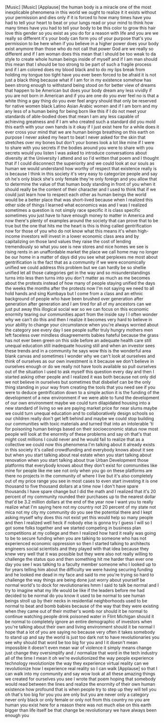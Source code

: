
[Music]
[Music]
[Applause]
the human body is a miracle
one of the most inexplicable phenomena
in this world we ought to realize it it
exists without your permission and dies
only if it is forced to how many times
have you had to tell your heart to beat
or your lungs read or your mind to think
how many times have you had to tell your
body to be this color to grow this hair
love this gender so you exist as you do
for a reason with life and you are we
really so different it&#39;s your body can
form you of your purpose that&#39;s you
permission to be here when if you
believe in a higher power does your body
exist anymore than those who do not call
that power God are we really so
different and if I am woman does this
mean that I should be too weak to da
style to create whole human beings
inside of myself and if I am man should
this mean that I should be too strong to
be part of such a fragile process and if
I am colored does my blood black and to
do my lips break from holding my tongue
too tight have you ever been forced to
be afraid it is not just a black thing
because what if I am for in my existence
somehow has been strong enough to
withstand being stood on for better view
of dreams that happen to be American but
does your body dream any less vividly if
you are not born in American and if you
are one do you ever feel no is that a
white thing
a gay thing do you ever feel angry
should that only be reserved for native
women black Latino Asian Arabic women
and if I am born and my any less of a
human being for being born like this if
I do not meet your standards of
able-bodied does that mean I am any less
capable of achieving greatness and if I
am who created such a standard did you
mold this earth with your own hands is
it okay if I just exist here for a while
does it ever cross your mind that we are
human beings breathing on this earth on
purpose
I never asked my heart to beat I never
asked for the skin that stretches over
my bones but don&#39;t your bones look a lot
like mine if I were to share with you
secrets if the bodies around you were to
share with you secrets would you listen
I was asked to introduce conversations
about diversity at the University I
attend and so I&#39;d written that poem and
I thought that if I could disconnect the
superiority and we could look at our
souls as human we would understand how
worthy of respect that existence really
is is because I think in this society
it&#39;s very easy to categorize people and
say oh he&#39;s only black
she&#39;s only female they&#39;re only foreign
and you allow that to determine the
value of that human body standing in
front of you when it should really be
the content of their character and I
used to think that if we could just
learn how to respect each other as human
beings the world would be a better place
that was short-lived because when I
realized this other side of things I
learned what economics was and I was I
realized sometimes a question is not
simply race specific it is class
specific sometimes you just have to have
enough money to matter in America and
now there&#39;s plenty of examples around
the society that can prove that to be
true but the one that hits me the heart
is this is thing called gentrification
now for those of you who do not know
what this means it&#39;s when high-income
investors will invest in a lower
economic class area and by capitalizing
on those land values they raise the cost
of lending tremendously so what you see
is new stores and nice homes we see is
rising rents in an unaffordable market
the place we call home may no longer be
our home in a matter of days did you see
what perplexes me most about
gentrification is the fact that as a
community if we were economically
unified we could address this problem
but we can hardly be so
shellie unified let all those categories
get in the way and so misunderstandings
turns into less then turns into you
don&#39;t matter as much as me becomes about
the protests instead of how many of
people staying unified the days the
weeks the months after the protests now
I&#39;m not saying we need to all hold hands
and sing Kumbaya but I come from a class
and an ethnic background of people who
have been brushed over generation after
generation after generation and I am
tired for all of my ancestors can we
just put away this illogical social war
so we can focus on this economic
enormity tearing our communities apart
from the inside say I I often wonder why
we can&#39;t do this and then I realize it
becomes very hard to believe in your
ability to change your circumstance when
you&#39;re always worried about the category
see every day I see people suffer truly
hungry mothers men left faceless over
mindless disagreements babies hateful
because the grass has not ever been
green on this side before an adequate
health care still unequal education
still inadequate housing still and when
an investor sees these trends and in a
community he says wow this is the
wonderful area blank canvas and
sometimes I wonder why we can&#39;t look at
ourselves and think of ourselves as our
own investment is it because we don&#39;t
believe in ourselves enough or do we
really not have
tools available so pull ourselves out of
the situation I used to ask myself this
question every day and then I started
asking other people and I realized it
was both because not only did we not
believe in ourselves but sometimes that
disbelief can be the only thing standing
in your way from creating the tools that
you need see if you were to deduce
gentrification down to a simple action
it is the funding of the development of
a new environment if we were able to
fund the development of our own
environment maybe we could turn
dilapidated housing into a new standard
of living so we are paying market price
for near slums maybe we could turn
unequal education and to collaboratively
design schools so our children really
don&#39;t get left behind and maybe we could
stop building our communities with toxic
materials and turned that into an
intolerable &#39;ti for poisoning human
beings based on their socioeconomic
status now most people will look at the
enormity of these problems and say oh
that&#39;s that might cost millions I could
never and he would fail to realize that
as a collective we could now this
phenomena I&#39;m talking about it already
exists in this society
it&#39;s called crowdfunding and everybody
knows about it see but when you start
talking about real estate when you start
talking about renovation when you start
talking about true Urban Development
those platforms that everybody knows
about
they don&#39;t exist for communities
like mine for people like me see not
only when you go on these platforms are
there no projects in the community of
where I live but it&#39;s also completely
out of my price range you see in most
cases to even start investing it is one
thousand to five thousand dollars at a
time now I don&#39;t have spare thousands I
have spare change but I did the math and
I realized that it&#39;s 20 percent of my
community rounded their purchases up to
the nearest dollar
that&#39;d be 3.2 million dollars at the end
of the year now I want you to really
realize what I&#39;m saying here not my
country not 20 percent of my state not
mica not my city my community do you see
the potential there and I kept asking
myself why does this not exist yet this
would help so many people and then I
realized well heck if nobody else is
gonna try I guess I will so I got some
folks together and we started competing
in business plan competitions at my
college and then I realized how hard it
really was going to be to secure funding
when you are talking to someone who has
not experienced economic oppression so
then I started talking to architects
engineers social scientists and they
played with that idea because they knew
very well that it was possible but they
were also not really willing to
challenge the status quo and then
something hit me harder than ever one
day you see I was talking to a faculty
member someone who I looked up to for
years telling him about the difficulty
we were having securing funding and he
looked me dead in my face and said to me
you&#39;re trying so hard to challenge the
way things are being done
just worry about yourself
be normal world&#39;s to dock for
revolutionaries hmm I said to talk be
normal and I try to imagine what my life
would be like if the leaders before me
had decided to be normal
do you know it used to be normal to see
human beings stroll up by their necks in
residential neighborhoods used to be
normal to beat and bomb babies because
of the way that they were existing when
they came out of their mother&#39;s womb nor
should it be normal to continue watching
people drink poisoned water in Flint
Michigan
should it be normal to completely ignore
an entire demographic of investors when
you&#39;re talking about their own and
living environment should it be normal I
hope that a lot of you are saying no
because very often it takes somebody to
stand up and say the world is just too
dark not to have revolutionaries you see
why should that word be too big for you
and I it doesn&#39;t mean impossible it
doesn&#39;t even mean war of violence
it simply means change just change they
oversimplify and / normalize that word
in the tech industry all of the time I
mean it oh we&#39;re evolutionized the way
people experience technology
revolutionize the way they experience
virtual reality can we revolutionize how
I experience real reality so I can walk
[Applause]
so that I can walk into my community and
say wow look at all these amazing things
we created for ourselves
you see I wrote that poem hoping that
somebody would read between the lines
and realize the enormity of their own
human existence how profound that is
when people try to step up they will
tell you oh that&#39;s too big for you you
are only but you are never only a
category never only black or only female
or only not from this country no you are
human you exist here for a reason there
was not much else on this earth bigger
than life itself
be that change be revolutionary we have
always been enough
you
